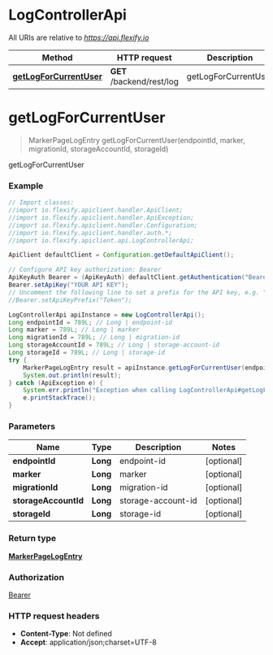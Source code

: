 # LogControllerApi

All URIs are relative to *https://api.flexify.io*

Method | HTTP request | Description
------------- | ------------- | -------------
[**getLogForCurrentUser**](LogControllerApi.md#getLogForCurrentUser) | **GET** /backend/rest/log | getLogForCurrentUser


<a name="getLogForCurrentUser"></a>
# **getLogForCurrentUser**
> MarkerPageLogEntry getLogForCurrentUser(endpointId, marker, migrationId, storageAccountId, storageId)

getLogForCurrentUser

### Example
```java
// Import classes:
//import io.flexify.apiclient.handler.ApiClient;
//import io.flexify.apiclient.handler.ApiException;
//import io.flexify.apiclient.handler.Configuration;
//import io.flexify.apiclient.handler.auth.*;
//import io.flexify.apiclient.api.LogControllerApi;

ApiClient defaultClient = Configuration.getDefaultApiClient();

// Configure API key authorization: Bearer
ApiKeyAuth Bearer = (ApiKeyAuth) defaultClient.getAuthentication("Bearer");
Bearer.setApiKey("YOUR API KEY");
// Uncomment the following line to set a prefix for the API key, e.g. "Token" (defaults to null)
//Bearer.setApiKeyPrefix("Token");

LogControllerApi apiInstance = new LogControllerApi();
Long endpointId = 789L; // Long | endpoint-id
Long marker = 789L; // Long | marker
Long migrationId = 789L; // Long | migration-id
Long storageAccountId = 789L; // Long | storage-account-id
Long storageId = 789L; // Long | storage-id
try {
    MarkerPageLogEntry result = apiInstance.getLogForCurrentUser(endpointId, marker, migrationId, storageAccountId, storageId);
    System.out.println(result);
} catch (ApiException e) {
    System.err.println("Exception when calling LogControllerApi#getLogForCurrentUser");
    e.printStackTrace();
}
```

### Parameters

Name | Type | Description  | Notes
------------- | ------------- | ------------- | -------------
 **endpointId** | **Long**| endpoint-id | [optional]
 **marker** | **Long**| marker | [optional]
 **migrationId** | **Long**| migration-id | [optional]
 **storageAccountId** | **Long**| storage-account-id | [optional]
 **storageId** | **Long**| storage-id | [optional]

### Return type

[**MarkerPageLogEntry**](MarkerPageLogEntry.md)

### Authorization

[Bearer](../README.md#Bearer)

### HTTP request headers

 - **Content-Type**: Not defined
 - **Accept**: application/json;charset=UTF-8


